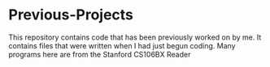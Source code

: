 # Previous-Projects

This repository contains code that has been previously worked on by me. It contains files that were written when I had just begun coding.
Many programs here are from the Stanford CS106BX Reader
